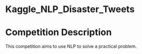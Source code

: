 # Kaggle_NLP_Disaster_Tweets

# Competition Description
This competition aims to use NLP to solve a practical problem.
